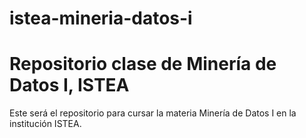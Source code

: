 # istea-mineria-datos-i
# Repositorio clase de Minería de Datos I, ISTEA
Este será el repositorio para cursar la materia Minería de Datos I en la institución ISTEA.
